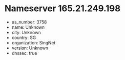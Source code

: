 # Nameserver 165.21.249.198

* as_number: 3758
* name: Unknown
* city: Unknown
* country: SG
* organization: SingNet
* version: Unknown
* dnssec: true
